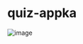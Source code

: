 # quiz-appka
![image](https://user-images.githubusercontent.com/80367899/208122407-8d1a0ccd-1185-4b6c-86bb-bfadc909d31c.png)
